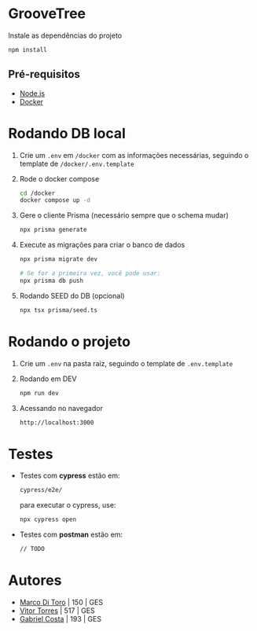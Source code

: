 # GrooveTree

Instale as dependências do projeto

```bash
npm install
```



## Pré-requisitos

- [Node.js](https://nodejs.org/)
- [Docker](https://www.docker.com/)



# Rodando DB local
1.  Crie um ``.env`` em ``/docker`` com as informações necessárias, seguindo o template de ```/docker/.env.template```

2. Rode o docker compose

    ```bash
    cd /docker
    docker compose up -d
    ```

3. Gere o cliente Prisma (necessário sempre que o schema mudar)

    ```bash
    npx prisma generate
    ```
    
4. Execute as migrações para criar o banco de dados

    ```bash
    npx prisma migrate dev

    # Se for a primeira vez, você pode usar:
    npx prisma db push
    ```

5. Rodando SEED do DB (opcional)

    ```bash
    npx tsx prisma/seed.ts
    ```



# Rodando o projeto

1. Crie um ``.env`` na pasta raiz, seguindo o template de ``.env.template``

2. Rodando em DEV

    ```bash
    npm run dev
    ```

3. Acessando no navegador

    ```bash
    http://localhost:3000
    ```



# Testes
- Testes com **cypress** estão em:

    ```bash
    cypress/e2e/
    ```
    para executar o cypress, use:

    ```bash
    npx cypress open
    ```

- Testes com **postman** estão em:

    ```bash
    // TODO
    ```



# Autores
- [Marco Di Toro](https://github.com/Frombull) | 150 | GES
- [Vitor Torres](https://github.com/Torress01)  | 517 | GES
- [Gabriel Costa](https://github.com/JoaoGabrielCostaa) | 193 | GES